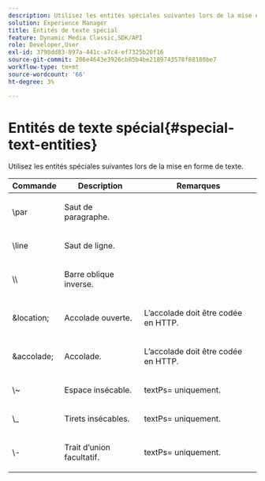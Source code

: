 ```yaml
---
description: Utilisez les entités spéciales suivantes lors de la mise en forme de texte.
solution: Experience Manager
title: Entités de texte spécial
feature: Dynamic Media Classic,SDK/API
role: Developer,User
exl-id: 3798dd83-897a-441c-a7c4-ef7325b20f16
source-git-commit: 206e4643e3926cb85b4be2189743578f88180be7
workflow-type: tm+mt
source-wordcount: '66'
ht-degree: 3%

---
```


# Entités de texte spécial{#special-text-entities}

Utilisez les entités spéciales suivantes lors de la mise en forme de texte.

<table id="table_CFEB845C1B9A475CA52ECDFA9BB59A9D"> 
 <thead> 
  <tr> 
   <th class="entry"> Commande </th> 
   <th class="entry"> Description </th> 
   <th class="entry"> Remarques </th> 
  </tr> 
 </thead>
 <tbody> 
  <tr> 
   <td> <span class="codeph"> \par</span> </td> 
   <td> <p>Saut de paragraphe. </p> </td> 
   <td> <p> </p> </td> 
  </tr> 
  <tr> 
   <td> <span class="codeph"> \line </span> </td> 
   <td> <p>Saut de ligne. </p> </td> 
   <td> <p> </p> </td> 
  </tr> 
  <tr> 
   <td> <span class="codeph"> \\ </span> </td> 
   <td> <p>Barre oblique inverse. </p> </td> 
   <td> <p> </p> </td> 
  </tr> 
  <tr> 
   <td> <span class="codeph"> &amp;location; </span> </td> 
   <td> <p>Accolade ouverte. </p> </td> 
   <td> <p>L’accolade doit être codée en HTTP. </p> </td> 
  </tr> 
  <tr> 
   <td> <span class="codeph"> &amp;accolade; </span> </td> 
   <td> <p>Accolade. </p> </td> 
   <td> <p>L’accolade doit être codée en HTTP. </p> </td> 
  </tr> 
  <tr> 
   <td> <span class="codeph"> \~ </span> </td> 
   <td> <p>Espace insécable. </p> </td> 
   <td> <p><span class="codeph"> textPs=</span> uniquement. </p> </td> 
  </tr> 
  <tr> 
   <td> <span class="codeph"> \_</span> </td> 
   <td> <p>Tirets insécables. </p> </td> 
   <td> <p><span class="codeph"> textPs=</span> uniquement. </p> </td> 
  </tr> 
  <tr> 
   <td> <span class="codeph"> \- </span> </td> 
   <td> <p>Trait d’union facultatif. </p> </td> 
   <td> <p><span class="codeph"> textPs=</span> uniquement. </p> </td> 
  </tr> 
 </tbody> 
</table>
